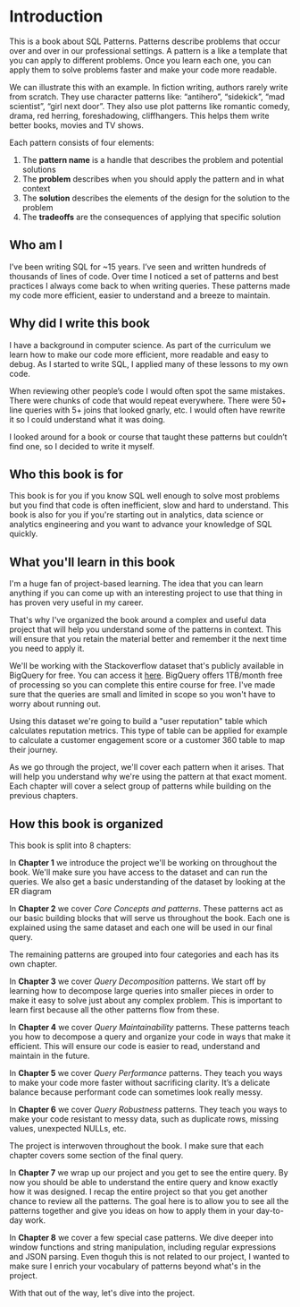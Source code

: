 # Introduction
This is a book about SQL Patterns. Patterns describe problems that occur over and over in our professional settings. A pattern is a like a template that you can apply to different problems. Once you learn each one, you can apply them to solve problems faster and make your code more readable.

We can illustrate this with an example. In fiction writing, authors rarely write from scratch. They use character patterns like: “antihero”, “sidekick”, “mad scientist”, “girl next door”. They also use plot patterns like romantic comedy, drama, red herring, foreshadowing, cliffhangers. This helps them write better books, movies and TV shows.

Each pattern consists of four elements:

1. The **pattern name** is a handle that describes the problem and potential solutions
2. The **problem** describes when you should apply the pattern and in what context
3. The **solution** describes the elements of the design for the solution to the problem
4. The **tradeoffs** are the consequences of applying that specific solution

## Who am I
I’ve been writing SQL for ~15 years. I’ve seen and written hundreds of thousands of lines of code. Over time I noticed a set of patterns and best practices I always come back to when writing queries. These patterns made my code more efficient, easier to understand and a breeze to maintain.

## Why did I write this book
I have a background in computer science. As part of the curriculum we learn how to make our code more efficient, more readable and easy to debug. As I started to write SQL, I applied many of these lessons to my own code.

When reviewing other people’s code I would often spot the same mistakes. There were chunks of code that would repeat everywhere. There were 50+ line queries with 5+ joins that looked gnarly, etc. I would often have rewrite it so I could understand what it was doing.

I looked around for a book or course that taught these patterns but couldn’t find one, so I decided to write it myself.

## Who this book is for
This book is for you if you know SQL well enough to solve most problems but you find that code is often inefficient, slow and hard to understand. This book is also for you if you're starting out in analytics, data science or analytics engineering and you want to advance your knowledge of SQL quickly.

## What you'll learn in this book
I'm a huge fan of project-based learning. The idea that you can learn anything if you can come up with an interesting project to use that thing in has proven very useful in my career. 

That's why I've organized the book around a complex and useful data project that will help you understand some of the patterns in context. This will ensure that you retain the material better and remember it the next time you need to apply it.

We'll be working with the Stackoverflow dataset that's publicly available in BigQuery for free. You can access it [here](https://console.cloud.google.com/marketplace/product/stack-exchange/stack-overflow). BigQuery offers 1TB/month free of processing so you can complete this entire course for free. I've made sure that the queries are small and limited in scope so you won't have to worry about running out.

Using this dataset we're going to build a "user reputation" table which calculates reputation metrics. This type of table can be applied for example to calculate a customer engagement score or a customer 360 table to map their journey.

As we go through the project, we'll cover each pattern when it arises. That will help you understand why we're using the pattern at that exact moment. Each chapter will cover a select group of patterns while building on the previous chapters.

## How this book is organized
This book is split into 8 chapters:

In **Chapter 1** we introduce the project we'll be working on throughout the book. We'll make sure you have access to the dataset and can run the queries. We also get a basic understanding of the dataset by looking at the ER diagram

In **Chapter 2** we cover *Core Concepts and patterns*. These patterns act as our basic building blocks that will serve us throughout the book. Each one is explained using the same dataset and each one will be used in our final query.

The remaining patterns are grouped into four categories and each has its own chapter.

In **Chapter 3** we cover *Query Decomposition* patterns. We start off by learning how to decompose large queries into smaller pieces in order to make it easy to solve just about any complex problem. This is important to learn first because all the other patterns flow from these.

In **Chapter 4** we cover *Query Maintainability* patterns. These patterns teach you how to decompose a query and organize your code in ways that make it efficient. This will ensure our code is  easier to read, understand and maintain in the future.

In **Chapter 5** we cover *Query Performance* patterns. They teach you ways to make your code more faster without sacrificing clarity. It’s a delicate balance because performant code can sometimes look really messy.

In **Chapter 6** we cover *Query Robustness* patterns. They teach you ways to make your code resistant to messy data, such as duplicate rows, missing values, unexpected NULLs, etc.

The project is interwoven throughout the book. I make sure that each chapter covers some section of the final query.

In **Chapter 7** we wrap up our project and you get to see the entire query. By now you should be able to understand the entire query and know exactly how it was designed. I recap the entire project so that you get another chance to review all the patterns. The goal here is to allow you to see all the patterns together and give you ideas on how to apply them in your day-to-day work.

In **Chapter 8** we cover a few special case patterns. We dive deeper into window functions and string manipulation, including regular expressions and JSON parsing. Even thoguh this is not related to our project, I wanted to make sure I enrich your vocabulary of patterns beyond what's in the project.

With that out of the way, let's dive into the project.